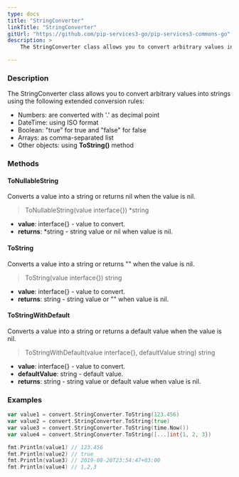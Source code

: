 ```yaml
---
type: docs
title: "StringConverter"
linkTitle: "StringConverter"
gitUrl: "https://github.com/pip-services3-go/pip-services3-commons-go"
description: > 
    The StringConverter class allows you to convert arbitrary values into strings.

---
```


### Description

 The StringConverter class allows you to convert arbitrary values into strings using the following extended conversion rules:

- Numbers: are converted with '.' as decimal point
- DateTime: using ISO format
- Boolean: "true" for true and "false" for false
- Arrays: as comma-separated list  
- Other objects: using **ToString()** method

### Methods

#### ToNullableString
Converts a value into a string or returns nil when the value is nil.

> ToNullableString(value interface{}) *string

- **value**: interface{} - value to convert.
- **returns**: *string - string value or nil when value is nil.

#### ToString
Converts a value into a string or returns "" when the value is nil.

> ToString(value interface{}) string

- **value**: interface{} - value to convert.
- **returns**: string - string value or "" when value is nil.

#### ToStringWithDefault
Converts a value into a string or returns a default value when the value is nil.

> ToStringWithDefault(value interface{}, defaultValue string) string

- **value**: interface{} - value to convert.
- **defaultValue**: string - default value.
- **returns**: string - string value or default value when value is nil.


### Examples

```go
var value1 = convert.StringConverter.ToString(123.456)
var value2 = convert.StringConverter.ToString(true)
var value3 = convert.StringConverter.ToString(time.Now())
var value4 = convert.StringConverter.ToString([...]int{1, 2, 3})

fmt.Println(value1) // 123.456
fmt.Println(value2) // true
fmt.Println(value3) // 2019-08-20T23:54:47+03:00
fmt.Println(value4) // 1,2,3
```
